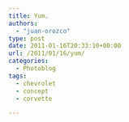 ```yaml
---
title: Yum.
authors: 
  - "juan-orozco"
type: post
date: 2011-01-16T20:33:10+00:00
url: /2011/01/16/yum/
categories:
  - Photoblog
tags:
  - chevrolet
  - concept
  - corvette

---
```

&nbsp;</p> <p style="text-align:center;">
  <a href="https://i0.wp.com/www.yankodesign.com/images/design_news/2010/12/26/robbinscorvette01.jpg"><img src='http://juanthedesigner.files.wordpress.com/2011/01/robbinscorvette01.jpg?w=580' alt='' data-recalc-dims="1" /></a>
</p>&nbsp;
  
</a>